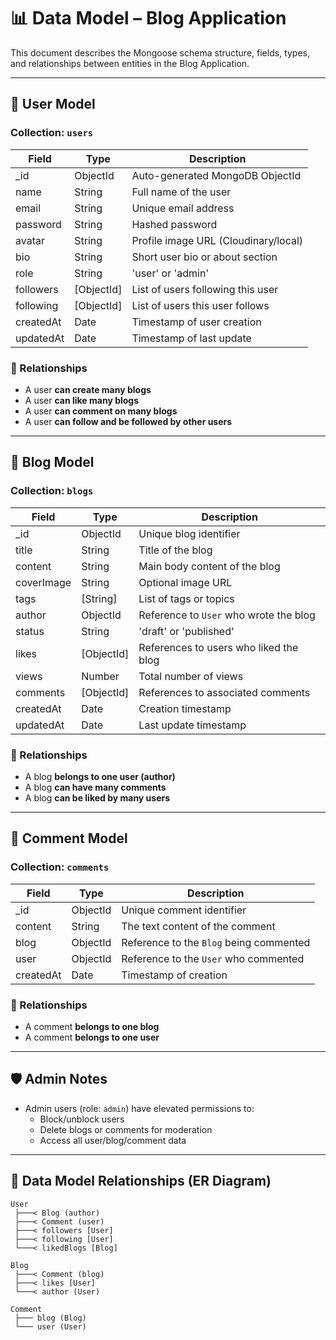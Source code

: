 # 📊 Data Model – Blog Application

This document describes the Mongoose schema structure, fields, types, and relationships between entities in the Blog Application.

---

## 👤 User Model

### Collection: `users`

| Field     | Type       | Description                          |
| --------- | ---------- | ------------------------------------ |
| \_id      | ObjectId   | Auto-generated MongoDB ObjectId      |
| name      | String     | Full name of the user                |
| email     | String     | Unique email address                 |
| password  | String     | Hashed password                      |
| avatar    | String     | Profile image URL (Cloudinary/local) |
| bio       | String     | Short user bio or about section      |
| role      | String     | 'user' or 'admin'                    |
| followers | [ObjectId] | List of users following this user    |
| following | [ObjectId] | List of users this user follows      |
| createdAt | Date       | Timestamp of user creation           |
| updatedAt | Date       | Timestamp of last update             |

### 🔗 Relationships

- A user **can create many blogs**
- A user **can like many blogs**
- A user **can comment on many blogs**
- A user **can follow and be followed by other users**

---

## 📝 Blog Model

### Collection: `blogs`

| Field      | Type       | Description                            |
| ---------- | ---------- | -------------------------------------- |
| \_id       | ObjectId   | Unique blog identifier                 |
| title      | String     | Title of the blog                      |
| content    | String     | Main body content of the blog          |
| coverImage | String     | Optional image URL                     |
| tags       | [String]   | List of tags or topics                 |
| author     | ObjectId   | Reference to `User` who wrote the blog |
| status     | String     | 'draft' or 'published'                 |
| likes      | [ObjectId] | References to users who liked the blog |
| views      | Number     | Total number of views                  |
| comments   | [ObjectId] | References to associated comments      |
| createdAt  | Date       | Creation timestamp                     |
| updatedAt  | Date       | Last update timestamp                  |

### 🔗 Relationships

- A blog **belongs to one user (author)**
- A blog **can have many comments**
- A blog **can be liked by many users**

---

## 💬 Comment Model

### Collection: `comments`

| Field     | Type     | Description                             |
| --------- | -------- | --------------------------------------- |
| \_id      | ObjectId | Unique comment identifier               |
| content   | String   | The text content of the comment         |
| blog      | ObjectId | Reference to the `Blog` being commented |
| user      | ObjectId | Reference to the `User` who commented   |
| createdAt | Date     | Timestamp of creation                   |

### 🔗 Relationships

- A comment **belongs to one blog**
- A comment **belongs to one user**

---

## 🛡️ Admin Notes

- Admin users (role: `admin`) have elevated permissions to:
  - Block/unblock users
  - Delete blogs or comments for moderation
  - Access all user/blog/comment data

---

## 🧩 Data Model Relationships (ER Diagram)

```text
User
 ├───< Blog (author)
 ├───< Comment (user)
 ├───< followers [User]
 ├───< following [User]
 └───< likedBlogs [Blog]

Blog
 ├───< Comment (blog)
 ├───< likes [User]
 └───< author (User)

Comment
 ├─── blog (Blog)
 └─── user (User)
```
